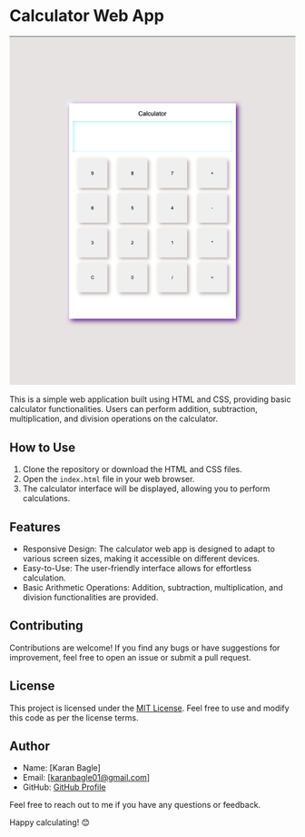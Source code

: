 # Calculator Web App

![Calculator](calculator.png)

This is a simple web application built using HTML and CSS, providing basic calculator functionalities. Users can perform addition, subtraction, multiplication, and division operations on the calculator.

## How to Use

1. Clone the repository or download the HTML and CSS files.
2. Open the `index.html` file in your web browser.
3. The calculator interface will be displayed, allowing you to perform calculations.

## Features

- Responsive Design: The calculator web app is designed to adapt to various screen sizes, making it accessible on different devices.
- Easy-to-Use: The user-friendly interface allows for effortless calculation.
- Basic Arithmetic Operations: Addition, subtraction, multiplication, and division functionalities are provided.


## Contributing

Contributions are welcome! If you find any bugs or have suggestions for improvement, feel free to open an issue or submit a pull request.

## License

This project is licensed under the [MIT License](LICENSE). Feel free to use and modify this code as per the license terms.

## Author

- Name: [Karan Bagle]
- Email: [karanbagle01@gmail.com]
- GitHub: [GitHub Profile]([https://github.com/yourusername](https://github.com/karanbagle))

Feel free to reach out to me if you have any questions or feedback.

Happy calculating! 😊
